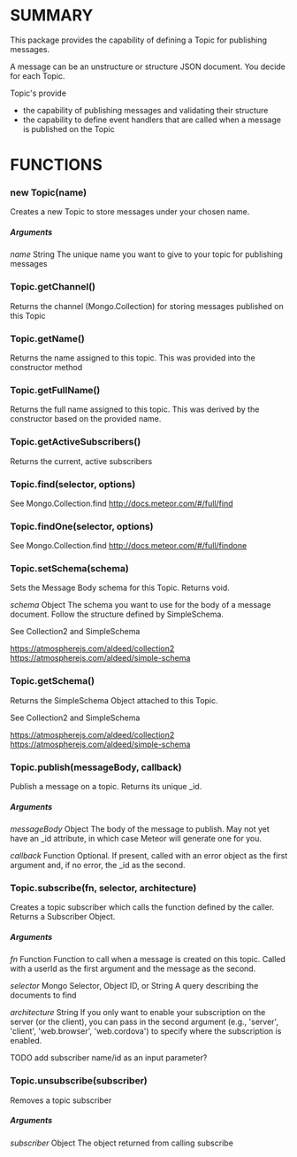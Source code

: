 # SUMMARY

This package provides the capability of defining a Topic for publishing messages.

A message can be an unstructure or structure JSON document.  You decide for each Topic.

Topic's provide 
* the capability of publishing messages and validating their structure
* the capability to define event handlers that are called when a message is published on the Topic


# FUNCTIONS

### new Topic(name)
Creates a new Topic to store messages under your chosen name. 

##### Arguments
*name* String
The unique name you want to give to your topic for publishing messages

### Topic.getChannel()
Returns the channel (Mongo.Collection) for storing messages published on this Topic

### Topic.getName()
Returns the name assigned to this topic. This was provided into the constructor method

### Topic.getFullName()
Returns the full name assigned to this topic. This was derived by the constructor based on the provided name.

### Topic.getActiveSubscribers()
Returns the current, active subscribers

### Topic.find(selector, options)
See Mongo.Collection.find
http://docs.meteor.com/#/full/find

### Topic.findOne(selector, options)
See Mongo.Collection.find
http://docs.meteor.com/#/full/findone

### Topic.setSchema(schema)
Sets the Message Body schema for this Topic. Returns void.

*schema* Object
The schema you want to use for the body of a message document. Follow the structure defined by SimpleSchema.

See Collection2 and SimpleSchema

https://atmospherejs.com/aldeed/collection2
https://atmospherejs.com/aldeed/simple-schema


### Topic.getSchema()
Returns the SimpleSchema Object attached to this Topic.

See Collection2 and SimpleSchema

https://atmospherejs.com/aldeed/collection2
https://atmospherejs.com/aldeed/simple-schema

### Topic.publish(messageBody, callback)
Publish a message on a topic. Returns its unique _id.

##### Arguments

*messageBody* Object
The body of the message to publish. May not yet have an _id attribute, in which case Meteor will generate one for you.

*callback* Function
Optional. If present, called with an error object as the first argument and, if no error, the _id as the second.

### Topic.subscribe(fn, selector, architecture)    
Creates a topic subscriber which calls the function defined by the caller. Returns a Subscriber Object.

##### Arguments
*fn* Function
Function to call when a message is created on this topic. Called with a userId as the first argument and the message as the second.

*selector* Mongo Selector, Object ID, or String
A query describing the documents to find

*architecture* String
If you only want to enable your subscription on the server (or the client), you can pass in the second argument (e.g., 'server', 'client', 'web.browser', 'web.cordova') to specify where the subscription is enabled.

TODO add subscriber name/id as an input parameter?

### Topic.unsubscribe(subscriber)
Removes a topic subscriber

##### Arguments
*subscriber* Object
The object returned from calling subscribe
